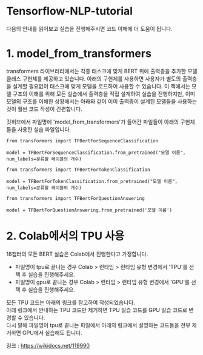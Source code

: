 # Tensorflow-NLP-tutorial
다음의 안내를 읽어보고 실습을 진행해주시면 코드 이해에 더 도움이 됩니다.

# 1. model_from_transformers  

transformers 라이브러리에서는 각종 태스크에 맞게 BERT 위에 출력층을 추가한 모델 클래스 구현체를 제공하고 있습니다. 아래의 구현체를 사용하면 사용자가 별도의 출력층을 설계할 필요없이 태스크에 맞게 모델을 로드하여 사용할 수 있습니다. 이 책에서는 모델 구조의 이해를 위해 모든 실습에서 출력층을 직접 설계하여 실습을 진행하지만, 이미 모델의 구조를 이해한 상황에서는 아래와 같이 이미 출력층이 설계된 모델들을 사용하는 것이 훨씬 코드 작성이 간편합니다.

깃허브에서 파일명에 'model_from_transformers'가 들어간 파일들이 아래의 구현체들을 사용한 실습 파일입니다.  

```
from transformers import TFBertForSequenceClassification

model = TFBertForSequenceClassification.from_pretrained("모델 이름", num_labels=분류할 레이블의 개수)
```
```
from transformers import TFBertForTokenClassification

model = TFBertForTokenClassification.from_pretrained("모델 이름", num_labels=분류할 레이블의 개수)
```
```
from transformers import TFBertForQuestionAnswering

model = TFBertForQuestionAnswering.from_pretrained('모델 이름')
```



# 2. Colab에서의 TPU 사용  

18챕터의 모든 BERT 실습은 Colab에서 진행한다고 가정합니다.  

* 파일명이 tpu로 끝나는 경우 Colab > 런타임 > 런타임 유형 변경에서 'TPU'를 선택 후 실습을 진행해주세요.
* 파일명이 gpu로 끝나는 경우 Colab > 런타임 > 런타임 유형 변경에서 'GPU'를 선택 후 실습을 진행해주세요.

모든 TPU 코드는 아래의 링크를 참고하여 작성되었습니다.  
아래 링크에서 안내하는 TPU 코드만 제거하면 TPU 실습 코드를 GPU 실습 코드로 변경할 수 있습니다.  
다시 말해 파일명이 tpu로 끝나는 파일에서 아래의 링크에서 설명하는 코드들을 전부 제거하면 GPU에서 실습해도 됩니다.  

링크 : https://wikidocs.net/119990
